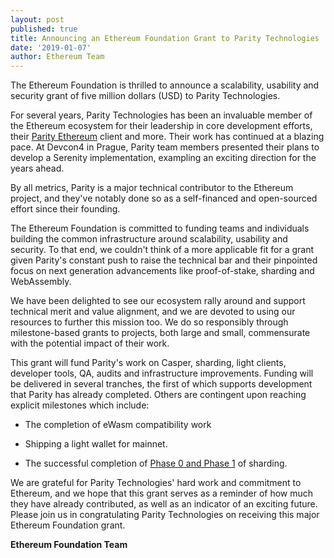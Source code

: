 ```yaml
---
layout: post
published: true
title: Announcing an Ethereum Foundation Grant to Parity Technologies
date: '2019-01-07'
author: Ethereum Team
---
```


The Ethereum Foundation is thrilled to announce a scalability, usability and security grant of five million dollars (USD) to Parity Technologies.

For several years, Parity Technologies has been an invaluable member of the Ethereum ecosystem for their leadership in core development efforts, their [Parity Ethereum](https://parity.io/ethereum) client and more. Their work has continued at a blazing pace. At Devcon4 in Prague, Parity team members presented their plans to develop a Serenity implementation, exampling an exciting direction for the years ahead.

By all metrics, Parity is a major technical contributor to the Ethereum project, and they've notably done so as a self-financed and open-sourced effort since their founding.

The Ethereum Foundation is committed to funding teams and individuals building the common infrastructure around scalability, usability and security. To that end, we couldn't think of a more applicable fit for a grant given Parity's constant push to raise the technical bar and their pinpointed focus on next generation advancements like proof-of-stake, sharding and WebAssembly.

We have been delighted to see our ecosystem rally around and support technical merit and value alignment, and we are devoted to using our resources to further this mission too. We do so responsibly through milestone-based grants to projects, both large and small, commensurate with the potential impact of their work.

This grant will fund Parity's work on Casper, sharding, light clients, developer tools, QA, audits and infrastructure improvements. Funding will be delivered in several tranches, the first of which supports development that Parity has already completed. Others are contingent upon reaching explicit milestones which include:

- The completion of eWasm compatibility work

- Shipping a light wallet for mainnet.

- The successful completion of [Phase 0 and Phase 1](https://github.com/ethereum/wiki/wiki/Sharding-roadmap) of sharding.

We are grateful for Parity Technologies' hard work and commitment to Ethereum, and we hope that this grant serves as a reminder of how much they have already contributed, as well as an indicator of an exciting future. Please join us in congratulating Parity Technologies on receiving this major Ethereum Foundation grant.

**Ethereum Foundation Team**
